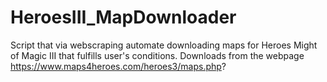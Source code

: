 # HeroesIII_MapDownloader
Script that via webscraping automate downloading maps for Heroes Might of Magic III that fulfills user's conditions. Downloads from the webpage https://www.maps4heroes.com/heroes3/maps.php?
